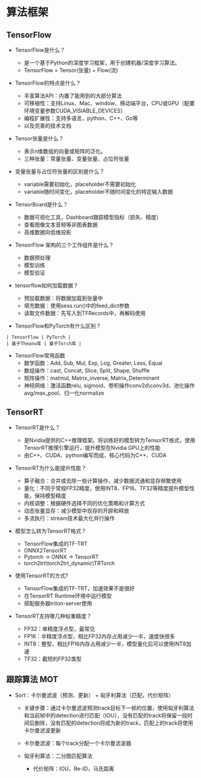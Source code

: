 # 算法框架

## TensorFlow

* TensorFlow是什么？
    - 是一个基于Python的深度学习框架，用于创建机器/深度学习算法。
    - TensorFlow = Tensor(张量) + Flow(流)

* TensorFlow的特点是什么？
    - 丰富算法API：内置了能用到的大部分算法
    - 可移植性：支持Linux、Mac、window、移动端平台，CPU或GPU（配置环境变量参数CUDA_VISIABLE_DEVICES）
    - 编程扩展性：支持多语言，python、C++、Go等
    - 以及完善的技术文档

* Tensor张量是什么？
    - 表示n维数组的向量或矩阵的泛化。
    - 三种张量：常量张量、变量张量、占位符张量

* 变量张量与占位符张量的区别是什么？
    - variable需要初始化，placeholder不需要初始化
    - variable随时间变化，placeholder不随时间变化的特定输入数据

* TensorBoard是什么？
    - 数据可视化工具，Dashboard跟踪模型指标（损失、精度）
    - 查看图像文本音频等非图表数据
    - 高维数据向低维投影

* TensorFlow 架构的三个工作组件是什么？
    - 数据预处理
    - 模型训练
    - 模型验证

* tensorflow如何加载数据？
    - 预加载数据：将数据加载到张量中
    - 填充数据：使用sess.run()中的feed_dict参数
    - 读取文件数据：先写入到TFRecords中，再解码使用

* TensorFlow和PyTorch有什么区别？
```
| TensorFlow | PyTorch |
| 基于Theano库 | 基于Torch库 |
```

* TensorFlow常用函数
    - 数学函数：Add, Sub, Mul, Exp, Log, Greater, Less, Equal
    - 数组操作：cast, Concat, Slice, Split, Shape, Shuffle
    - 矩阵操作：matmul, Matrix_inverse, Matrix_Determinant
    - 神经网络：激活函数relu, sigmoid、卷积操作conv2d\conv3d、池化操作avg/max_pool、归一化normalize

## TensorRT

* TensorRT是什么？
    - 是Nvidia提供的C++推理框架。将训练好的模型转为TensorRT格式，使用TensorRT推理引擎运行，提升模型在Nvidia GPU上的性能
    - 由C++、CUDA、python编写而成，核心代码为C++、CUDA

* TensorRT为什么能提升性能？
    - 算子融合：合并或去除一些计算操作，减少数据流通和显存频繁使用
    - 量化：不同于常规FP32精度，使用INT8、FP16、TF32等精度提升模型性能，保持模型精度
    - 内核调整：根据硬件选择不同的优化策略和计算方式
    - 动态张量显存：减少模型中现存的开辟和释放
    - 多流执行：stream技术最大化并行操作

* 模型怎么转为TensorRT格式？
    - TensorFlow集成的TF-TRT
    - ONNX2TensorRT
    - Pytorch -> ONNX -> TensorRT
    - torch2trt\torch2trt_dynamic\TRTorch

* 使用TensorRT的方式?
    - TensorFlow集成的TF-TRT，加速效果不是很好
    - 在TensorRT Runtime环境中运行模型
    - 搭配服务器triton-server使用

* TensorRT支持哪几种权重精度？
    - FP32：单精度浮点型，最常见
    - FP16：半精度浮点型，相比FP32内存占用减少一半，速度快很多
    - INT8：整型，相比FP16内存占用减少一半，模型量化后可以使用INT8加速
    - TF32：截短的FP32类型


## 跟踪算法 MOT
* Sort：卡尔曼滤波（预测、更新） + 匈牙利算法（匹配，代价矩阵）
    * 关键步骤：通过卡尔曼滤波预测track目标下一帧的位置，使用匈牙利算法和当前帧中的detection进行匹配（IOU），没有匹配的track将保留一段时间后删除，没有匹配的detection将成为新的track，匹配上的track将使用卡尔曼滤波更新
    * 卡尔曼滤波：每个track分配一个卡尔曼滤波器

    * 匈牙利算法：二分图匹配算法
        * 代价矩阵：IOU，Re-ID，马氏距离